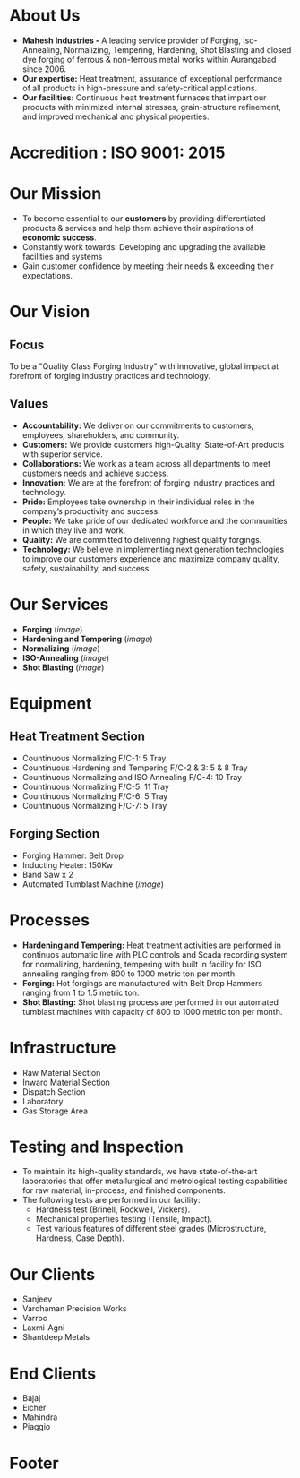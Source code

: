 # About Us
- **Mahesh Industries -** A leading service provider of Forging, Iso-Annealing, Normalizing, Tempering, Hardening, Shot Blasting and closed dye forging of ferrous & non-ferrous metal works within Aurangabad since 2006. 
- **Our expertise:** Heat treatment, assurance of exceptional performance of all products in high-pressure and safety-critical applications.
- **Our facilities:** Continuous heat treatment furnaces that impart our products with minimized internal stresses, grain-structure refinement, and improved mechanical and physical properties.

# Accredition : ISO 9001: 2015 

# Our Mission
- To become essential to our **customers** by providing differentiated products & services and help them achieve their aspirations of **economic success**.
- Constantly work towards: Developing and upgrading the available  facilities and systems
- Gain customer confidence by meeting their needs & exceeding their expectations.

# Our Vision
## Focus
To be a "Quality Class Forging Industry" with innovative, global impact at forefront of forging industry practices and technology.
## Values
- **Accountability:** We deliver on our commitments to customers, employees, shareholders, and community.
- **Customers:** We provide customers high-Quality, State-of-Art products with superior service.
- **Collaborations:** We work as a team across all departments to meet customers needs and achieve success.
- **Innovation:** We are at the forefront of forging industry practices and technology.
- **Pride:** Employees take ownership in their individual roles in the company’s productivity and success.
- **People:** We take pride of our dedicated workforce and the communities in which they live and work.
- **Quality:** We are committed to delivering highest quality forgings.
- **Technology:** We believe in implementing next generation technologies to improve our customers experience and maximize company quality, safety, sustainability, and success.

# Our Services
- **Forging** (_image_)
- **Hardening and Tempering** (_image_)
- **Normalizing** (_image_)
- **ISO-Annealing** (_image_)
- **Shot Blasting** (_image_)

# Equipment
## Heat Treatment Section
- Countinuous Normalizing F/C-1: 5 Tray
- Countinuous Hardening and Tempering F/C-2 & 3: 5 & 8 Tray
- Countinuous Normalizing and ISO Annealing F/C-4: 10 Tray
- Countinuous Normalizing F/C-5: 11 Tray
- Countinuous Normalizing F/C-6: 5 Tray
- Countinuous Normalizing F/C-7: 5 Tray
## Forging Section
- Forging Hammer: Belt Drop
- Inducting Heater: 150Kw
- Band Saw x 2
- Automated Tumblast Machine (_image_)

# Processes
- **Hardening and Tempering:** Heat treatment activities are performed in continuos automatic line with PLC controls and Scada recording system for normalizing, hardening, tempering with built in facility for ISO annealing ranging from 800 to 1000 metric ton per month.
- **Forging:** Hot forgings are manufactured with Belt Drop Hammers ranging from 1 to 1.5 metric ton.
- **Shot Blasting:** Shot blasting process are performed in our automated tumblast machines with capacity of 800 to 1000 metric ton per month.

# Infrastructure
- Raw Material Section
- Inward Material Section
- Dispatch Section
- Laboratory
- Gas Storage Area

# Testing and Inspection
- To maintain its high-quality standards, we have state-of-the-art laboratories that offer metallurgical and metrological testing capabilities for raw material, in-process, and finished components.
- The following tests are performed in our facility:
    - Hardness test (Brinell, Rockwell, Vickers).
    - Mechanical properties testing (Tensile, Impact).
    - Test various features of different steel grades (Microstructure, Hardness, Case Depth).

# Our Clients
- Sanjeev
- Vardhaman Precision Works
- Varroc
- Laxmi-Agni
- Shantdeep Metals

# End Clients
- Bajaj
- Eicher
- Mahindra
- Piaggio

# Footer